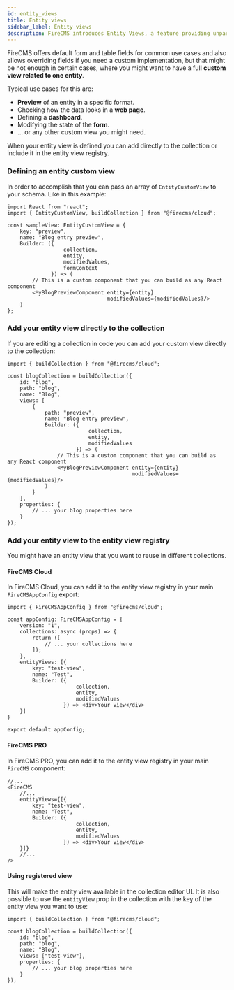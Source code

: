```yaml
---
id: entity_views
title: Entity views
sidebar_label: Entity views
description: FireCMS introduces Entity Views, a feature providing unparalleled flexibility for your custom content management needs. Whether you're creating previews, web page visualizations, dashboards, form alterations, or any distinctive view, FireCMS's Entity Custom Views cater to your unique requirements. Simply define your custom React component and integrate it within your entity collection schema as an 'EntityCustomView'. For broader applications, register the view in the entity view registry through `FireCMSAppConfig` to make it accessible across different collections. These custom entity views are fundamental elements, offering a granule layer of customization and enhancing your CMS's extensibility for diverse implementations.
---
```


FireCMS offers default form and table fields for common use cases and also allows
overriding fields if you need a custom implementation, but that might be not
enough in certain cases, where you might want to have a full **custom view related
to one entity**.

Typical use cases for this are:

- **Preview** of an entity in a specific format.
- Checking how the data looks in a **web page**.
- Defining a **dashboard**.
- Modifying the state of the **form**.
- ... or any other custom view you might need.

When your entity view is defined you can add directly to the collection
or include it in the entity view registry.

### Defining an entity custom view

In order to accomplish that you can pass an array of `EntityCustomView`
to your schema. Like in this example:

```tsx
import React from "react";
import { EntityCustomView, buildCollection } from "@firecms/cloud";

const sampleView: EntityCustomView = {
    key: "preview",
    name: "Blog entry preview",
    Builder: ({
                  collection,
                  entity,
                  modifiedValues,
                  formContext
              }) => (
        // This is a custom component that you can build as any React component
        <MyBlogPreviewComponent entity={entity}
                                modifiedValues={modifiedValues}/>
    )
};
```

### Add your entity view directly to the collection

If you are editing a collection in code you can add your custom view
directly to the collection:

```tsx
import { buildCollection } from "@firecms/cloud";

const blogCollection = buildCollection({
    id: "blog",
    path: "blog",
    name: "Blog",
    views: [
        {
            path: "preview",
            name: "Blog entry preview",
            Builder: ({
                          collection,
                          entity,
                          modifiedValues
                      }) => (
                // This is a custom component that you can build as any React component
                <MyBlogPreviewComponent entity={entity}
                                        modifiedValues={modifiedValues}/>
            )
        }
    ],
    properties: {
        // ... your blog properties here
    }
});
```

### Add your entity view to the entity view registry

You might have an entity view that you want to reuse in different collections.

#### FireCMS Cloud

In FireCMS Cloud, you can add it to the entity view registry in your
main `FireCMSAppConfig` export:

```tsx
import { FireCMSAppConfig } from "@firecms/cloud";

const appConfig: FireCMSAppConfig = {
    version: "1",
    collections: async (props) => {
        return ([
            // ... your collections here
        ]);
    },
    entityViews: [{
        key: "test-view",
        name: "Test",
        Builder: ({
                      collection,
                      entity,
                      modifiedValues
                  }) => <div>Your view</div>
    }]
}

export default appConfig;
```

#### FireCMS PRO

In FireCMS PRO, you can add it to the entity view registry in your main
`FireCMS` component:

```tsx
//...
<FireCMS
    //...
    entityViews={[{
        key: "test-view",
        name: "Test",
        Builder: ({
                      collection,
                      entity,
                      modifiedValues
                  }) => <div>Your view</div>
    }]}
    //...
/>
```

#### Using registered view

This will make the entity view available in the collection editor UI.
It is also possible to use the `entityView` prop in the collection
with the key of the entity view you want to use:

```tsx
import { buildCollection } from "@firecms/cloud";

const blogCollection = buildCollection({
    id: "blog",
    path: "blog",
    name: "Blog",
    views: ["test-view"],
    properties: {
        // ... your blog properties here
    }
});

```

